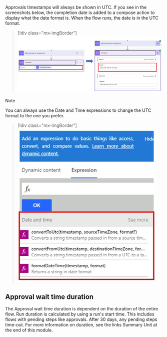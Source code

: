 Approvals timestamps will always be shown in UTC. If you see in the screenshots below, the completion date is added to a compose action to display what the date format is. When the flow runs, the date is in the UTC format.

> [!div class="mx-imgBorder"]
> [![Screenshot of the completion date added to a compose action.](../media/utc-time-stamp.png)](../media/utc-time-stamp.png#lightbox)

> [!NOTE]
> You can always use the Date and Time expressions to change the UTC format to the one you prefer.

> [!div class="mx-imgBorder"]
> [![Screenshot of the date and time expressions to change the UTC format.](../media/expression-change-utc.png)](../media/expression-change-utc.png#lightbox)

## Approval wait time duration

The Approval wait time duration is dependent on the duration of the entire flow. Run duration is calculated by using a run's start time. This includes flows with pending steps like approvals. After 30 days, any pending steps time-out. For more information on duration, see the links Summary Unit at the end of this module.